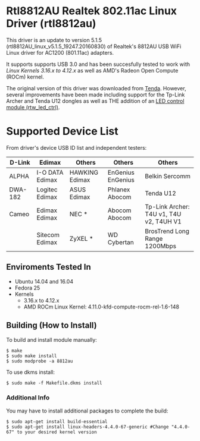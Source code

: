 # Rtl8812AU Realtek 802.11ac Linux Driver (rtl8812au)

This driver is an update to version 5.1.5 (rtl8812AU_linux_v5.1.5_19247.20160830) of Realtek's 8812AU USB WiFi Linux driver for AC1200 (801.11ac) adapters. 

It supports supports USB 3.0 and has been succesfully tested to work with *Linux Kernels 3.16.x to 4.12.x* as well as AMD's Radeon Open Compute (ROCm) kernel.

The original version of this driver was downloaded from [Tenda](http://www.tenda.com.cn/download/detail-2614.html).  However, several improvements have been made including support for the Tp-Link Archer and Tenda U12 dongles as well as THE addition of an [LED control module (rtw_led_ctrl)](https://github.com/xxNull-lsk/rtl8812AU/pull/6#issuecomment-3261505020).


# Supported Device List

From driver's device USB ID list and independent testers:

| D-Link		 | Edimax			| Others		 | Others 			  | Others |
-----------------|------------------|----------------|--------------------|----------------------------------------|
| ALPHA			 | I-O DATA Edimax  | HAWKING Edimax |  EnGenius EnGenius | Belkin Sercomm 
| DWA-182  		 | Logitec Edimax   | ASUS Edimax  	 | 	Phlanex Abocom    | Tenda U12
| Cameo			 | Edimax Edimax  	| NEC *  		 |  Abocom Abocom     | Tp-Link Archer: T4U v1, T4U v2, T4UH V1
| 		  		 | Sitecom Edimax	| ZyXEL *		 |  WD Cybertan 	  | BrosTrend Long Range 1200Mbps     


## Enviroments Tested In
* Ubuntu 14.04 and 16.04
* Fedora 25
* Kernels
	* 3.16.x to 4.12.x
	* AMD ROCm Linux Kernel: 4.11.0-kfd-compute-rocm-rel-1.6-148


## Building (How to Install)

To build and install module manually:

```
$ make
$ sudo make install
$ sudo modprobe -a 8812au
```

To use dkms install:

``` 
$ sudo make -f Makefile.dkms install
```

### Additional Info
You may have to install additional packages to complete the build:
``` 
$ sudo apt-get install build-essential
$ sudo apt-get install linux-headers-4.4.0-67-generic #Change "4.4.0-67" to your desired kernel version
```